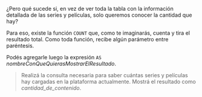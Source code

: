 ¿Pero qué sucede si, en vez de ver toda la tabla con la información detallada de las series y películas, solo queremos conocer la cantidad que hay?

Para eso, existe la función `COUNT` que, como te imaginarás, cuenta y tira el resultado total. Como toda función, recibe algún parámetro entre paréntesis.

Podés agregarle luego la expresión `AS` _nombreConQueQuierasMostrarElResultado_.

> Realizá la consulta necesaria para saber cuántas series y películas hay cargadas en la plataforma actualmente. Mostrá el resultado como _cantidad_de_contenido_.

<div
  class='mu-erd'
  data-entities='{
    "series_peliculas": {
      "titulo": {
        "type": "Text"
      },
      "descripcion": {
        "type": "Text"
      },
      "creador": {
        "type": "Text"
      },
      "personajes": {
        "type": "Text"
      },
      "temporadas": {
        "type": "Integer"
      },
      "estreno": {
        "type": "Integer"
      },
      "puntuacion": {
        "type": "Real"
      }
    }
  }'>
</div>